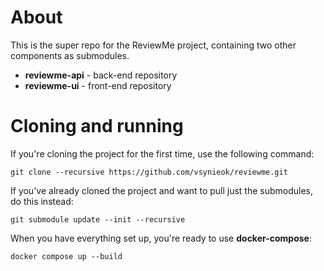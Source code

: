 # About
This is the super repo for the ReviewMe project, containing two other components as submodules.

* **reviewme-api** - back-end repository
* **reviewme-ui** - front-end repository

# Cloning and running
If you're cloning the project for the first time, use the following command:
```
git clone --recursive https://github.com/vsynieok/reviewme.git
```

If you've already cloned the project and want to pull just the submodules, do this instead:
```
git submodule update --init --recursive
```

When you have everything set up, you're ready to use **docker-compose**:
```
docker compose up --build
```
